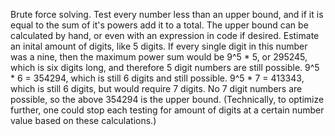 Brute force solving. Test every number less than an upper bound, and if it is equal to the sum of it's powers add it to a total.
The upper bound can be calculated by hand, or even with an expression in code if desired. Estimate an inital amount of digits, like 5 digits. If every single digit in this number was a nine, then the maximum power sum would be 9^5 * 5, or 295245, which is six digits long, and therefore 5 digit numbers are still possible.
9^5 * 6 = 354294, which is still 6 digits and still possible.
9^5 * 7 = 413343, which is still 6 digits, but would require 7 digits. No 7 digit numbers are possible, so the above 354294 is the upper bound.
(Technically, to optimize further, one could stop each testing for amount of digits at a certain number value based on these calculations.)